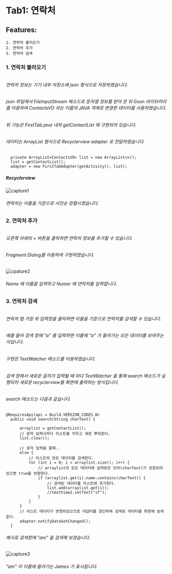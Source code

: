 # Tab1: 연락처
  ## Features:
    1. 연락처 불러오기
    2. 연락처 추가
    3. 연락처 검색
    
### 1. 연락처 불러오기
######
  ###### 연락처 정보는 기기 내부 저장소에 json 형식으로 저장하였습니다.
  ###### json 파일에서 FileInputStream 메소드로 문자열 정보를 받아 온 뒤 Gson 라이브러리를 이용하여 ContactsVO 라는 이름의 JAVA 객체로 변경한 데이터를 사용하였습니다.  
  ###### 위 기능은 FirstTab.java 내의 getContactList 에 구현되어 있습니다.
  ###### 데이터는 ArrayList 형식으로 Recyclerview adapter 로 전달하였습니다.
```
  private ArrayList<ContactsVO> list = new ArrayList<>();
  list = getContactList();
  adapter = new FirstTabAdapter(getActivity(), list);
```
  
  ##### Recyclerview
  ![capture1](https://user-images.githubusercontent.com/96767498/148046081-89fbff0e-42be-4e7f-96ba-e926ecb91980.PNG)
  ###### 연락처는 이름을 기준으로 사전순 정렬시켰습니다.
  ######
### 2. 연락처 추가
  ######
  ###### 오른쪽 아래의 + 버튼을 클릭하면 연락처 정보를 추가할 수 있습니다.
  ###### Fragment Dialog를 이용하여 구현하였습니다.
  ![cpature2](https://user-images.githubusercontent.com/96767498/148046653-4960a840-05e3-4274-9a82-f23651bc3907.PNG)
  ###### Name 에 이름을 입력하고 Numer 에 연락처를 입력합니다.
  ######
### 3. 연락처 검색
  ######
  ###### 연락처 탭 가장 위 입력창을 클릭하면 이름을 기준으로 연락처를 검색할 수 있습니다.
  ###### 예를 들어 검색 창에 "a" 를 입력하면 이름에 "a" 가 들어가는 모든 데이터를 보여주는 식입니다.
  ###### 구현은 TextWatcher 메소드를 이용하였습니다.
  ###### 검색 창에서 새로운 글자가 입력될 때 마다 TextWatcher 을 통해 search 메소드가 실행되어 새로운 recyclerview를 화면에 출력하는 방식입니다.
  ###### search 메소드는 다음과 같습니다.
  
  ```
  @RequiresApi(api = Build.VERSION_CODES.N)
    public void search(String charText) {

        arraylist = getContactList();
        // 문자 입력시마다 리스트를 지우고 새로 뿌려준다.
        list.clear();
      
        // 문자 입력을 할때..
        else {
            // 리스트의 모든 데이터를 검색한다.
            for (int i = 0; i < arraylist.size(); i++) {
                // arraylist의 모든 데이터에 입력받은 단어(charText)가 포함되어 있으면 true를 반환한다.
                if (arraylist.get(i).name.contains(charText)) {
                    // 검색된 데이터를 리스트에 추가한다.
                    list.add(arraylist.get(i));
                    //textView2.setText("sf");
                }
            }
        }
        // 리스트 데이터가 변경되었으므로 아답터를 갱신하여 검색된 데이터를 화면에 보여준다.
        adapter.notifyDataSetChanged();
    }
  ```
  ###### 예시로 검색창에 "am" 을 검색해 보겠습니다.
  ![capture3](https://user-images.githubusercontent.com/96767498/148048075-629eccbc-cc1e-49da-aed9-bbfd1407bee4.PNG)
  ###### "am" 이 이름에 들어가는 James 가 표시됩니다.
